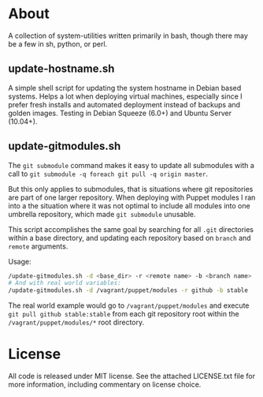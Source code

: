 About
================================================================================

A collection of system-utilities written primarily in bash, though there may
be a few in sh, python, or perl.

update-hostname.sh
--------------------------------------------------------------------------------

A simple shell script for updating the system hostname in Debian based systems.
Helps a lot when deploying virtual machines, especially since I prefer fresh
installs and automated deployment instead of backups and golden images. Testing in
Debian Squeeze (6.0+) and Ubuntu Server (10.04+).

update-gitmodules.sh
--------------------------------------------------------------------------------

The `git submodule` command makes it easy to update all submodules with a 
call to `git submodule -q foreach git pull -q origin master`.

But this only applies to submodules, that is situations where git repositories
are part of one larger repository. When deploying with Puppet modules I ran
into a the situation where it was not optimal to include all modules into
one umbrella repository, which made `git submodule` unusable.

This script accomplishes the same goal by searching for all `.git` directories
within a base directory, and updating each repository based on `branch` and
`remote` arguments.

Usage:

```sh
/update-gitmodules.sh -d <base_dir> -r <remote name> -b <branch name>
# And with real world variables:
/update-gitmodules.sh -d /vagrant/puppet/modules -r github -b stable
```

The real world example would go to `/vagrant/puppet/modules` and execute
`git pull github stable:stable` from each git repository root within the
`/vagrant/puppet/modules/*` root directory.


License
================================================================================

All code is released under MIT license. See the attached LICENSE.txt file for
more information, including commentary on license choice.

